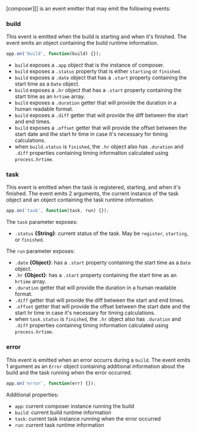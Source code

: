 [composer][] is an event emitter that may emit the following events:

### build

This event is emitted when the build is starting and when it's finished. The event emits an object containing the build runtime information.

```js
app.on('build', function(build) {});
```
* `build` exposes a `.app` object that is the instance of composer.
* `build` exposes a `.status` property that is either `starting` or `finished`.
* `build` exposes a `.date` object that has a `.start` property containing the start time as a `Date` object.
* `build` exposes a `.hr` object that has a `.start` property containing the start time as an `hrtime` array.
* `build` exposes a `.duration` getter that will provide the duration in a human readable format.
* `build` exposes a `.diff` getter that will provide the diff between the start and end times.
* `build` exposes a `.offset` getter that will provide the offset between the start date and the start hr time in case it's necessary for timing calculations.
* when `build.status` is `finished`, the `.hr` object also has `.duration` and `.diff` properties containing timing information calculated using `process.hrtime`.

### task

This event is emitted when the task is registered, starting, and when it's finished. The event emits 2 arguments, the current instance of the task object and an object containing the task runtime information.

```js
app.on('task', function(task, run) {});
```
The `task` parameter exposes:

* `.status` **{String}**: current status of the task. May be `register`, `starting`, or `finished`.

The `run` parameter exposes:

* `.date` **{Object}**: has a `.start` property containing the start time as a `Date` object.
* `.hr` **{Object}**: has a `.start` property containing the start time as an `hrtime` array.
* `.duration` getter that will provide the duration in a human readable format.
* `.diff` getter that will provide the diff between the start and end times.
* `.offset` getter that will provide the offset between the start date and the start hr time in case it's necessary for timing calculations.
* when `task.status` is `finished`, the `.hr` object also has `.duration` and `.diff` properties containing timing information calculated using `process.hrtime`.

### error

This event is emitted when an error occurrs during a `build`.
The event emits 1 argument as an `Error` object containing additional information about the build and the task running when the error occurred.

```js
app.on('error', function(err) {});
```

Additional properties:

* `app`: current composer instance running the build
* `build`: current build runtime information
* `task`: current task instance running when the error occurred
* `run`: current task runtime information
